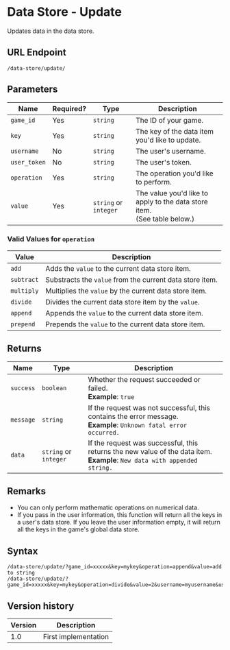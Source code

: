 # Data Store - Update

Updates data in the data store.

## URL Endpoint

```
/data-store/update/
```

## Parameters

| Name         | Required? | Type                  | Description                                                                   |
| ------------ | --------- | --------------------- | ----------------------------------------------------------------------------- |
| `game_id`    | Yes       | `string`              | The ID of your game.                                                          |
| `key`        | Yes       | `string`              | The key of the data item you'd like to update.                                |
| `username`   | No        | `string`              | The user's username.                                                          |
| `user_token` | No        | `string`              | The user's token.                                                             |
| `operation`  | Yes       | `string`              | The operation you'd like to perform.                                          |
| `value`      | Yes       | `string` or `integer` | The value you'd like to apply to the data store item. <br> (See table below.) |

### Valid Values for `operation`

| Value      | Description                                              |
| ---------- | -------------------------------------------------------- |
| `add`      | Adds the `value` to the current data store item.         |
| `subtract` | Substracts the `value` from the current data store item. |
| `multiply` | Multiplies the `value` by the current data store item.   |
| `divide`   | Divides the current data store item by the `value`.      |
| `append`   | Appends the `value` to the current data store item.      |
| `prepend`  | Prepends the `value` to the current data store item.     |

## Returns

| Name      | Type                  | Description                                                                                                                    |
| --------- | --------------------- | ------------------------------------------------------------------------------------------------------------------------------ |
| `success` | `boolean`             | Whether the request succeeded or failed. <br> **Example**: `true`                                                              |
| `message` | `string`              | If the request was not successful, this contains the error message. <br> **Example**: `Unknown fatal error occurred.`          |
| `data`    | `string` or `integer` | If the request was successful, this returns the new value of the data item. <br> **Example**: `New data with appended string.` |

## Remarks

* You can only perform mathematic operations on numerical data.
* If you pass in the user information, this function will return all the keys in a user's data
	store. If you leave the user information empty, it will return all the keys in the game's global
	data store.

## Syntax

```
/data-store/update/?game_id=xxxxx&key=mykey&operation=append&value=add to string
/data-store/update/?game_id=xxxxx&key=mykey&operation=divide&value=2&username=myusername&user_token=mytoken
```

## Version history

| Version | Description          |
| ------- | -------------------- |
| 1.0     | First implementation |
